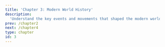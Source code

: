 ```yaml
---
title: 'Chapter 3: Modern World History'
description:
  'Understand the key events and movements that shaped the modern world from the Renaissance to the end of the Cold War, including the significance of the Thirty Years War, Peace of Westphalia, and major geopolitical shifts.'
prev: /chapter2
next: /chapter4
type: chapter
id: 3
---
```


<exercise id="1" title="Why History Matters?" type="slides">

<slides source="chapter3_01_why">
</slides>

</exercise>

<exercise id="2" title="The Renaissance and the Reformation in Europe" type="slides">

<slides source="chapter3_02_renaissance">
</slides>

</exercise>

<exercise id="3" title="The Emergence of the Modern Interstate System: The Thirty Years War and Peace of Westphalia" type="slides">

<slides source="chapter3_03_interstate">
</slides>

</exercise>

<exercise id="4" title="The Road to the First World War" type="slides">

<slides source="chapter3_04_beforeWW1">
</slides>

</exercise>

<exercise id="5" title="After The First World War" type="slides">

<slides source="chapter3_05_afterWW1">
</slides>

</exercise>

<exercise id="6" title="The Great Depression" type="slides">

<slides source="chapter3_06_depression">
</slides>

</exercise>

<exercise id="7" title="The Twenty-Year Crisis" type="slides">

<slides source="chapter3_07_twentyyear">
</slides>

</exercise>

<exercise id="8" title="On the Brink of the Second World War" type="slides">

<slides source="chapter3_08_beforeWW2">
</slides>

</exercise>

<exercise id="9" title="The Ending of The Second World War" type="slides">

<slides source="chapter3_09_afterWW2">
</slides>

</exercise>

<exercise id="10" title="The Post-War World Order: How the Marshall Plan and UN Reshaped Global Politics" type="slides">

<slides source="chapter3_10_marshall">
</slides>

</exercise>

<exercise id="11" title="The Rise of the Bretton Woods Institutions" type="slides">

<slides source="chapter3_11_bretton">
</slides>

</exercise>

<exercise id="12" title="When One Falls, They All Will Follow: The Domino Theory and the Cold War" type="slides">

<slides source="chapter3_12_coldwar">
</slides>

</exercise>

<exercise id="13" title="Cuban Missile Crisis" type="slides">

<slides source="chapter3_13_cuban">
</slides>

</exercise>

<exercise id="14" title="Détente of the 1970-1990" type="slides">

<slides source="chapter3_14_detente">
</slides>

</exercise>

<exercise id="15" title="Decolonization and Development" type="slides">

<slides source="chapter3_15_decolonization">
</slides>

</exercise>

<exercise id="16" title="The Birth and Rise of the People’s Republic of China" type="slides">

<slides source="chapter3_16_china">
</slides>

</exercise>

<exercise id="17" title="The End of the Cold War" type="slides">

<slides source="chapter3_17_endcoldwar">
</slides>

</exercise>

<exercise id="18" title="The Post-Cold War World Order" type="slides">

<slides source="chapter3_18_postcoldwar">
</slides>

</exercise>

<exercise id="19" title="Challenges to US Hegemony: Rising China and Russian Resurgence" type="slides">

<slides source="chapter3_19_challenges">
</slides>

</exercise>